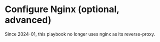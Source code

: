 # Configure Nginx (optional, advanced)

Since 2024-01, this playbook no longer uses nginx as its reverse-proxy.
